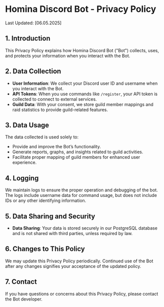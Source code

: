 # Homina Discord Bot - Privacy Policy

Last Updated: [06.05.2025]

## 1. Introduction

This Privacy Policy explains how Homina Discord Bot ("Bot") collects, uses, and protects your information when you interact with the Bot.

## 2. Data Collection

-   **User Information**: We collect your Discord user ID and username when you interact with the Bot.
-   **API Tokens**: When you use commands like `/register`, your API token is collected to connect to external services.
-   **Guild Data**: With your consent, we store guild member mappings and raid statistics to provide guild-related features.

## 3. Data Usage

The data collected is used solely to:

-   Provide and improve the Bot’s functionality.
-   Generate reports, graphs, and insights related to guild activities.
-   Facilitate proper mapping of guild members for enhanced user experience.

## 4. Logging

We maintain logs to ensure the proper operation and debugging of the bot. The logs include username data for command usage, but does not include IDs or any other identifying information.

## 5. Data Sharing and Security

-   **Data Sharing**: Your data is stored securely in our PostgreSQL database and is not shared with third parties, unless required by law.

## 6. Changes to This Policy

We may update this Privacy Policy periodically. Continued use of the Bot after any changes signifies your acceptance of the updated policy.

## 7. Contact

If you have questions or concerns about this Privacy Policy, please contact the Bot developer.
